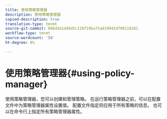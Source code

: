 ```yaml
---
title: 使用策略管理器
description: 使用策略管理器
copied-description: true
translation-type: tm+mt
source-git-commit: 89bdda1d4bd5c126f19ba75a819942df901183d1
workflow-type: tm+mt
source-wordcount: '58'
ht-degree: 0%

---
```



# 使用策略管理器{#using-policy-manager}

使用策略管理器，您可以创建和管理策略。 在运行策略管理器之前，可以在配置文件中为策略管理器属性设置值。 配置文件指定将应用于所有策略的信息。 也可以在命令行上指定所有策略管理器属性。
